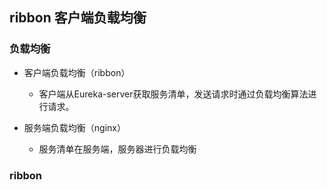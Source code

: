 ## ribbon 客户端负载均衡

### 负载均衡
 * 客户端负载均衡（ribbon）
   + 客户端从Eureka-server获取服务清单，发送请求时通过负载均衡算法进行请求。
   
 * 服务端负载均衡（nginx）
   + 服务清单在服务端，服务器进行负载均衡
   
### ribbon